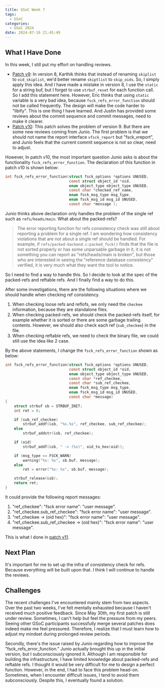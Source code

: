 ```yaml
---
title: GSoC Week 7
tags:
  - GSoC
categories:
  - GSoC 2024
date: 2024-07-16 21:45:49
---
```



## What I Have Done

In this week, I still put my effort on handling reviews.

+ [Patch v9](https://lore.kernel.org/git/Zo0sQCBqyxX8dJ-f@ArchLinux/): In version 8, Karthik thinks that instead of renaming `skiplist` to `oid_skiplist`, we'd better rename `skiptlist` to `skip_oids`. So, I simply apply this idea. And I have made a mistake in version 8, I use the `static` for a string buf, but I forget to use `strbuf_reset` for each function call. So I add this statement here. However, Eric thinks that using `static` variable is a very bad idea, because `fsck_refs_error_function` should not be called frequently. The design will make the code harder to "libify". This is one thing I have learned. And Justin has provided some reviews about the commit sequence and commit messages, need to make it clearer.
+ [Patch v10](https://lore.kernel.org/git/Zo6eJi8BePrQxTQV@ArchLinux/): This patch solves the problem of version 9. But there are some new reviews coming from Junio. The first problem is that we should not name the report interface `vfsck_report` but "fsck_vreport", and Junio feels that the current commit sequence is not so clear, need to adjust.

However, In patch v10, the most important question Junio asks is about the functionality `fsck_refs_error_function`. The declaration of this function in patch v10 is shown below:

```c
int fsck_refs_error_function(struct fsck_options *options UNUSED,
                             const struct object_id *oid,
                             enum object_type object_type UNUSED,
                             const char *checked_ref_name,
                             enum fsck_msg_type msg_type,
                             enum fsck_msg_id msg_id UNUSED,
                             const char *message );
```

Junio thinks above declaration only handles the problem of the single ref such as `refs/heads/main`. What about the packed-refs?

> The error reporting function for refs consistency check was still about reporting a problem for a single ref.  I am wondering how consistency violations that are not about a single ref should be handled.  For example, if `refs/packed-backend.c:packed_fsck()` finds that the file is not sorted properly or has some unparsable garbage in it, it is not something you can report as "refs/heads/main is broken", but those who are interested in seeing the "reference database consistency" verified, it is very much what they want the tool to notice.

So I need to find a way to handle this. So I decide to look at the spec of the packed-refs and reftable refs. And I finally find a way to do this.

After some investigations, there are the following situations where we should handle when checking ref consistency.

1. When checking loose refs and reflofs, we only need the `checkee` information, because they are standalone files.
2. When checking packed-refs, we should check the packed-refs itself, for example whether it is sorted or there are some garbage trailing contents. However, we should also check each ref (`sub_checkee`) in the file.
3. When checking reftable refs, we need to check the binary file, we could still use the idea like 2 case.

By the above statements, I change the `fsck_refs_error_function` shown as below:

```c
int fsck_refs_error_function(struct fsck_options *options UNUSED,
                             const struct object_id *oid,
                             enum object_type object_type UNUSED,
                             const char *ref_checkee,
                             const char *sub_ref_checkee,
                             enum fsck_msg_type msg_type,
                             enum fsck_msg_id msg_id UNUSED,
                             const char *message)
{
    struct strbuf sb = STRBUF_INIT;
    int ret = 0;

    if (sub_ref_checkee)
        strbuf_addf(&sb, "%s.%s", ref_checkee, sub_ref_checkee);
    else
        strbuf_addstr(&sb, ref_checkee);

    if (oid)
        strbuf_addf(&sb, " -> (%s)", oid_to_hex(oid));

    if (msg_type == FSCK_WARN)
        warning("%s: %s", sb.buf, message);
    else
        ret = error("%s: %s", sb.buf, message);

    strbuf_release(&sb);
    return ret;
}
```

It could provide the following report messages:

1. "ref_checkee": "fsck error name": "user message".
2. "ref_checkee.sub_ref_checkee": "fsck error name": "user message".
3. "ref_checkee -> (oid hex)": "fsck error name": "user message".
4. "ref_checkee.sub_ref_checkee -> (oid hex)": "fsck error name": "user message".

This is what I done in [patch v11](https://lore.kernel.org/git/ZpPEdmUN1Z5tqbK3@ArchLinux/).

## Next Plan

It's important for me to set up the infra of consistency check for refs. Because everything will be built upon that. I think I will continue to handle the reviews.

## Challenges

The recent challenges I've encountered mainly stem from two aspects. Over the past two weeks, I've felt mentally exhausted because I haven't received much positive feedback. Since May 30th, my first patch is still under review. Sometimes, I can't help but feel the pressure from my peers. Seeing other GSoC participants successfully merge several patches does indeed make me feel pressured. Therefore, I realize that I must learn how to adjust my mindset during prolonged review periods.

Secondly, there's the issue raised by Junio regarding how to improve the "fsck_refs_error_function." Junio actually brought this up in the initial version, but I subconsciously ignored it. Although I am responsible for building the infrastructure, I have limited knowledge about packed-refs and reftable refs. I thought it would be very difficult for me to design a perfect function. However, in the end, I had to face this problem head-on. Sometimes, when I encounter difficult issues, I tend to avoid them subconsciously. Despite this, I eventually found a solution.
